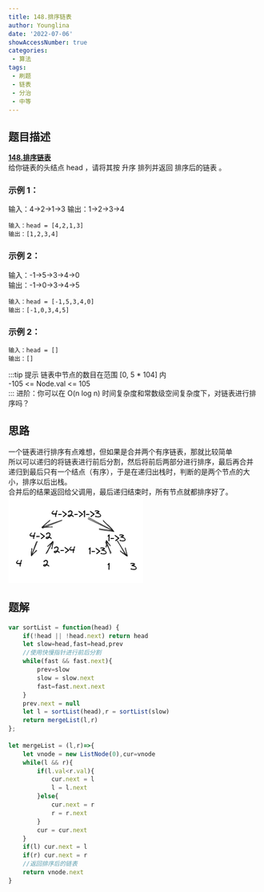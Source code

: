 ```yaml
---
title: 148.排序链表
author: Younglina
date: '2022-07-06'
showAccessNumber: true
categories:
 - 算法
tags:
 - 刷题
 - 链表
 - 分治
 - 中等
---
```

## 题目描述
**[148.排序链表](https://leetcode.cn/problems/sort-list/)**   
给你链表的头结点 head ，请将其按 升序 排列并返回 排序后的链表 。  

### 示例 1：
输入：4->2->1->3
输出：1->2->3->4
```
输入：head = [4,2,1,3]  
输出：[1,2,3,4]  
```

### 示例 2：
输入：-1->5->3->4->0  
输出：-1->0->3->4->5  
```
输入：head = [-1,5,3,4,0]
输出：[-1,0,3,4,5]
```

### 示例 2：
```
输入：head = []  
输出：[]  
```

:::tip 提示
链表中节点的数目在范围 [0, 5 * 104] 内  
-105 <= Node.val <= 105  
:::
进阶：你可以在 O(n log n) 时间复杂度和常数级空间复杂度下，对链表进行排序吗？  

## 思路
一个链表进行排序有点难想，但如果是合并两个有序链表，那就比较简单  
所以可以递归的将链表进行前后分割，然后将前后两部分进行排序，最后再合并  
递归到最后只有一个结点（有序），于是在递归出栈时，判断的是两个节点的大小，排序以后出栈。  
合并后的结果返回给父调用，最后递归结束时，所有节点就都排序好了。  
![](https://raw.githubusercontent.com/Younglina/images/master/128.png)  

## 题解
```javascript
var sortList = function(head) {
    if(!head || !head.next) return head
    let slow=head,fast=head,prev
    //使用快慢指针进行前后分割
    while(fast && fast.next){
        prev=slow
        slow = slow.next
        fast=fast.next.next
    }
    prev.next = null
    let l = sortList(head),r = sortList(slow)
    return mergeList(l,r)
};

let mergeList = (l,r)=>{
    let vnode = new ListNode(0),cur=vnode
    while(l && r){
        if(l.val<r.val){
            cur.next = l
            l = l.next
        }else{
            cur.next = r
            r = r.next
        }
        cur = cur.next
    }
    if(l) cur.next = l
    if(r) cur.next = r
    //返回排序后的链表
    return vnode.next
}
```